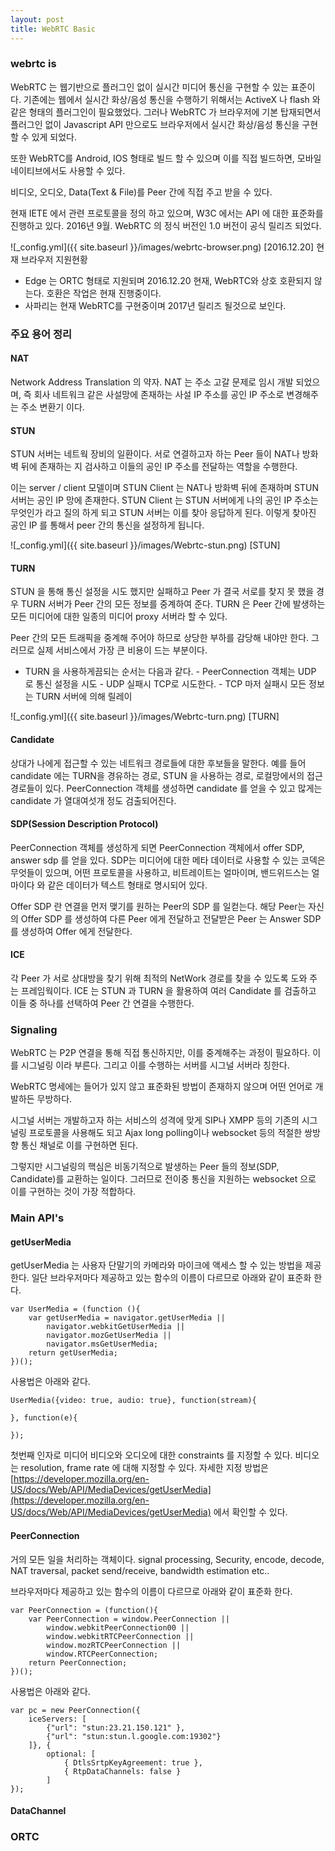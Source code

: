 ```yaml
---
layout: post
title: WebRTC Basic
---
```


### webrtc is

WebRTC 는 웹기반으로 플러그인 없이 실시간 미디어 통신을 구현할 수 있는 표준이다. 기존에는 웹에서 실시간 화상/음성 통신을 수행하기 위해서는 ActiveX 나 flash 와 같은 형태의 플러그인이 필요했었다. 그러나 WebRTC 가 브라우저에 기본 탑재되면서 플러그인 없이 Javascript API 만으로도 브라우저에서 실시간 화상/음성 통신을 구현할 수 있게 되었다.

또한 WebRTC를 Android, IOS 형태로 빌드 할 수 있으며 이를 직접 빌드하면, 모바일 네이티브에서도 사용할 수 있다.

비디오, 오디오, Data(Text & File)를 Peer 간에 직접 주고 받을 수 있다.

현재 IETE 에서 관련 프로토콜을 정의 하고 있으며, W3C 에서는 API 에 대한 표준화를 진행하고 있다. 2016년 9월. WebRTC 의 정식 버전인 1.0 버전이 공식 릴리즈 되었다.

![_config.yml]({{ site.baseurl }}/images/webrtc-browser.png)
[2016.12.20] 현재 브라우저 지원현황

- Edge 는 ORTC 형태로 지원되며 2016.12.20 현재, WebRTC와 상호 호환되지 않는다. 호환은 작업은 현재 진행중이다.
- 사파리는 현재 WebRTC를 구현중이며 2017년 릴리즈 될것으로 보인다.


### 주요 용어 정리

#### NAT
Network Address Translation 의 약자.
NAT 는 주소 고갈 문제로 임시 개발 되었으며, 즉 회사 네트워크 같은 사설망에 존재하는 사설 IP 주소를 공인 IP 주소로 변경해주는 주소 변환기 이다.

#### STUN
STUN 서버는 네트웍 장비의 일환이다. 서로 연결하고자 하는 Peer 들이 NAT나 방화벽 뒤에 존재하는 지 검사하고 이들의 공인 IP 주소를 전달하는 역할을 수행한다.

이는 server / client 모델이며 STUN Client 는 NAT나 방화벽 뒤에 존재하며 STUN 서버는 공인 IP 망에 존재한다. STUN Client 는 STUN 서버에게 나의 공인 IP 주소는 무엇인가 라고 질의 하게 되고 STUN 서버는 이를 찾아 응답하게 된다. 이렇게 찾아진 공인 IP 를 통해서 peer 간의 통신을 설정하게 됩니다.

![_config.yml]({{ site.baseurl }}/images/Webrtc-stun.png)
[STUN]

#### TURN
STUN 을 통해 통신 설정을 시도 했지만 실패하고 Peer 가 결국 서로를 찾지 못 했을 경우 TURN 서버가 Peer 간의 모든 정보를 중계하여 준다. TURN 은 Peer 간에 발생하는 모든 미디어에 대한 일종의 미디어 proxy 서버라 할 수 있다.

Peer 간의 모든 트래픽을 중계해 주어야 하므로 상당한 부하를 감당해 내야만 한다. 그러므로 실제 서비스에서 가장 큰 비용이 드는 부분이다.
- TURN 을 사용하게끔되는 순서는 다음과 같다.
		- PeerConnection 객체는 UDP 로 통신 설정을 시도
		- UDP 실패시 TCP로 시도한다.
		- TCP 마저 실패시 모든 정보는 TURN 서버에 의해 릴레이

![_config.yml]({{ site.baseurl }}/images/Webrtc-turn.png)
[TURN]

#### Candidate
상대가 나에게 접근할 수 있는 네트워크 경로들에 대한 후보들을 말한다. 예를 들어 candidate 에는 TURN을 경유하는 경로, STUN 을 사용하는 경로, 로컬망에서의 접근 경로들이 있다.
PeerConnection 객체를 생성하면 candidate 를 얻을 수 있고 많게는 candidate 가 열대여섯개 정도 검출되어진다.

#### SDP(Session Description Protocol)
PeerConnection 객체를 생성하게 되면 PeerConnection 객체에서 offer SDP, answer sdp 를 얻을 있다. SDP는 미디어에 대한 메타 데이터로 사용할 수 있는 코덱은 무엇들이 있으며, 어떤 프로토콜을 사용하고, 비트레이트는 얼마이며, 밴드위드스는 얼마이다 와 같은 데이터가 텍스트 형태로 명시되어 있다.

Offer SDP 란 연결을 먼저 맺기를 원하는 Peer의 SDP 를 일컫는다. 해당 Peer는 자신의 Offer SDP 를 생성하여 다른 Peer 에게 전달하고 전달받은 Peer 는 Answer SDP 를 생성하여 Offer 에게 전달한다.

#### ICE
각 Peer 가 서로 상대방을 찾기 위해 최적의 NetWork 경로를 찾을 수 있도록 도와 주는 프레임웍이다. ICE 는 STUN 과 TURN 을 활용하여 여러 Candidate 를 검출하고 이들 중 하나를 선택하여 Peer 간 연결을 수행한다.

### Signaling
WebRTC 는 P2P 연결을 통해 직접 통신하지만, 이를 중계해주는 과정이 필요하다. 이를 시그널링 이라 부른다. 그리고 이를 수행하는 서버를 시그널 서버라 칭한다.

WebRTC 명세에는 들어가 있지 않고 표준화된 방법이 존재하지 않으며 어떤 언어로 개발하든 무방하다.

시그널 서버는 개발하고자 하는 서비스의 성격에 맞게 SIP나 XMPP 등의 기존의 시그널링 프로토콜을 사용해도 되고 Ajax long polling이나 websocket 등의 적절한 쌍방향 통신 채널로 이를 구현하면 된다.

그렇지만 시그널링의 핵심은 비동기적으로 발생하는 Peer 들의 정보(SDP, Candidate)를 교환하는 일이다. 그러므로 전이중 통신을 지원하는 websocket 으로 이를 구현하는 것이 가장 적합하다.


### Main API's

#### getUserMedia
getUserMedia 는 사용자 단말기의 카메라와 마이크에 액세스 할 수 있는 방법을 제공한다. 일단 브라우저마다 제공하고 있는 함수의 이름이 다르므로 아래와 같이 표준화 한다.

```
var UserMedia = (function (){
	var getUserMedia = navigator.getUserMedia ||
		navigator.webkitGetUserMedia ||
		navigator.mozGetUserMedia ||
		navigator.msGetUserMedia;
	return getUserMedia;
})();
```

사용법은 아래와 같다.

```
UserMedia({video: true, audio: true}, function(stream){

}, function(e){

});
```

첫번째 인자로 미디어 비디오와 오디오에 대한 constraints 를 지정할 수 있다. 비디오는 resolution, frame rate 에 대해 지정할 수 있다. 자세한 지정 방법은 [https://developer.mozilla.org/en-US/docs/Web/API/MediaDevices/getUserMedia](https://developer.mozilla.org/en-US/docs/Web/API/MediaDevices/getUserMedia) 에서 확인할 수 있다.


#### PeerConnection
거의 모든 일을 처리하는 객체이다. signal processing, Security, encode, decode, NAT traversal, packet send/receive, bandwidth estimation etc..

브라우저마다 제공하고 있는 함수의 이름이 다르므로 아래와 같이 표준화 한다.
```
var PeerConnection = (function(){
	var PeerConnection = window.PeerConnection ||
		window.webkitPeerConnection00 ||
		window.webkitRTCPeerConnection ||
		window.mozRTCPeerConnection ||
		window.RTCPeerConnection;
	return PeerConnection;
})();
```

사용법은 아래와 같다.

```
var pc = new PeerConnection({
	iceServers: [
		{"url": "stun:23.21.150.121" },
		{"url": "stun:stun.l.google.com:19302"}
	]}, {
		optional: [
			{ DtlsSrtpKeyAgreement: true },
			{ RtpDataChannels: false }
		]
});
```


#### DataChannel

### ORTC
